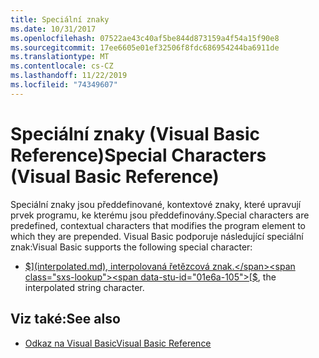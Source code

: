 ```yaml
---
title: Speciální znaky
ms.date: 10/31/2017
ms.openlocfilehash: 07522ae43c40af5be844d873159a4f54a15f90e8
ms.sourcegitcommit: 17ee6605e01ef32506f8fdc686954244ba6911de
ms.translationtype: MT
ms.contentlocale: cs-CZ
ms.lasthandoff: 11/22/2019
ms.locfileid: "74349607"
---
```

# <a name="special-characters-visual-basic-reference"></a><span data-ttu-id="01e6a-102">Speciální znaky (Visual Basic Reference)</span><span class="sxs-lookup"><span data-stu-id="01e6a-102">Special Characters (Visual Basic Reference)</span></span>

<span data-ttu-id="01e6a-103">Speciální znaky jsou předdefinované, kontextové znaky, které upravují prvek programu, ke kterému jsou předdefinovány.</span><span class="sxs-lookup"><span data-stu-id="01e6a-103">Special characters are predefined, contextual characters that modifies the program element to which they are prepended.</span></span> <span data-ttu-id="01e6a-104">Visual Basic podporuje následující speciální znak:</span><span class="sxs-lookup"><span data-stu-id="01e6a-104">Visual Basic supports the following special character:</span></span>

- <span data-ttu-id="01e6a-105">[$](interpolated.md), interpolovaná řetězcová znak.</span><span class="sxs-lookup"><span data-stu-id="01e6a-105">[$](interpolated.md), the interpolated string character.</span></span>

## <a name="see-also"></a><span data-ttu-id="01e6a-106">Viz také:</span><span class="sxs-lookup"><span data-stu-id="01e6a-106">See also</span></span>

- [<span data-ttu-id="01e6a-107">Odkaz na Visual Basic</span><span class="sxs-lookup"><span data-stu-id="01e6a-107">Visual Basic Reference</span></span>](../../../visual-basic/language-reference/index.md)
